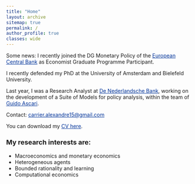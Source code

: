 ```yaml
---
title: "Home"
layout: archive
sitemap: true
permalink: /
author_profile: true
classes: wide
---
```

<style>
  body {
    font-size: 14px; /* Adjust body font size as needed */
  }
  h1, h2, h3, h4, h5, h6 {
    font-size: 18px; /* Adjust heading font sizes as needed */
  }
  .author__avatar {
    width: 100px; /* Adjust avatar size as needed */
    height: 100px; /* Adjust avatar size as needed */
  }
  a {
    color: #003399; /* This is a deeper blue color; adjust the hex value as needed */
  }

  a:hover {
    color: #002a80; /* This is even darker for when you hover over the link; adjust as needed */
  }
</style>


<!-- <p style="text-align: justify">-->
Some news: I recently joined the DG Monetary Policy of the [European Central Bank](https://www.ecb.europa.eu/home/html/index.en.html) as Economist Graduate Programme Participant.

I recently defended my PhD at the University of Amsterdam and Bielefeld University.

Last year, I was a Research Analyst at [De Nederlandsche Bank](https://www.dnb.nl/en/), working on the development of a Suite of Models for policy analysis, within the team of [Guido Ascari](https://sites.google.com/site/guidoascari/home?authuser=0).


<!--</p> -->



Contact: carrier.alexandre15@gmail.com

You can download my [CV here](/assets/CV_Alexandre_Carrier_Nov2023.pdf).

<!-- <p style="text-align: justify">
My research is driven towards characterizing, quantifying, and, ultimately, predicting natural phenomena by way of mathematical modelling.
Within this purview, numerical methods are indispensable.
Indeed, they <em>must</em> be used in order to make informed decisions and reach reliable conclusions when facing contemporary problems in science and engineering.
By employing mathematical tools from functional analysis, topology, differential geometry, and numerical linear algebra, the intent of my research is to develop the most accurate and practical numerical methods for modern scientific and engineering purposes.
</p> -->



### My research interests are:
- Macroeconomics and monetary economics
- Heterogeneous agents
- Bounded rationality and learning
- Computational economics
